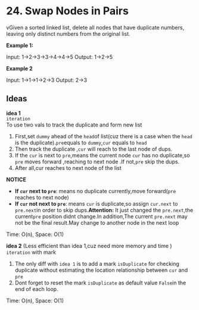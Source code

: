 # 24. Swap Nodes in Pairs  
vGiven a sorted linked list, delete all nodes that have duplicate numbers, leaving only distinct numbers from the original list.  

**Example 1:**    

Input: 1->2->3->3->4->4->5
Output: 1->2->5  

**Example 2**  

Input: 1->1->1->2->3
Output: 2->3

## Ideas  
**idea 1**   
`iteration`  
To use two vals to track the duplicate and form new list   
1. First,set `dummy` ahead of the `head`of list(cuz there is a case when the `head` is the duplicate).`pre`equals to `dummy`,`cur` equals to `head`     
2. Then track the duplicate ,`cur` will reach to the last node of dups. 
3. If the `cur` is next to `pre`,means the current node `cur` has no duplicate,so `pre` moves forward ,reaching to next node .If not,`pre` skip the dups.    
4. After all,cur reaches to next node of the list

**NOTICE**    
* **If `cur` next to `pre`**: means no duplicate currently,move forward(`pre` reaches to next node)      
* **If `cur` not next to `pre`**: means `cur` is duplicate,so assign `cur.next` to `pre.next`in order to skip dups.**Attention:** It just changed the `pre.next`,the current`pre` position didnt change.In addition,The current `pre.next` may not be the final result.May change to another node in the next loop  

Time: O(n), Space: O(1)      

**idea 2** (Less efficient than idea 1,cuz need more memory and time )   
`iteration` with mark 
1. The only diff with `idea 1` is to add a mark `isDuplicate` for checking duplicate without estimating the location relationship between `cur` and `pre`  
2. Dont forget to reset the mark `isDuplicate` as default value `False`in the end of each loop.  

Time: O(n), Space: O(1) 

